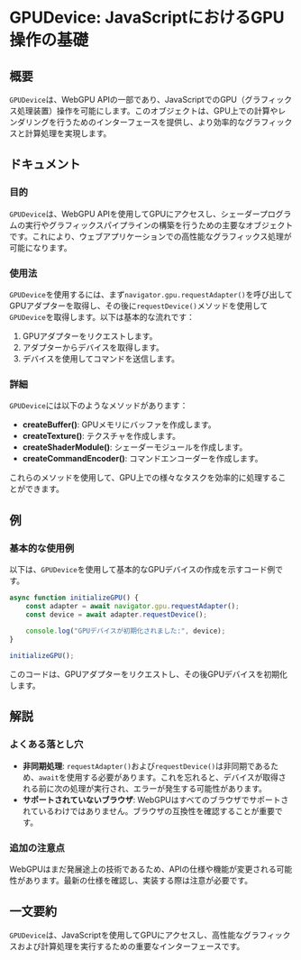 <!--
Meta Description: # GPUDevice: JavaScriptにおけるGPU操作の基礎 ## 概要 `GPUDevice`は、WebGPU APIの一部であり、JavaScriptでのGPU（グラフィックス処理装置）操作を可能にします。このオブジェクトは、GPU上での計算やレンダリングを行うためのインターフェースを...
Meta Keywords: gpudevice, requestadapter, requestdevice, await, webgpu
-->

# GPUDevice: JavaScriptにおけるGPU操作の基礎

## 概要
`GPUDevice`は、WebGPU APIの一部であり、JavaScriptでのGPU（グラフィックス処理装置）操作を可能にします。このオブジェクトは、GPU上での計算やレンダリングを行うためのインターフェースを提供し、より効率的なグラフィックスと計算処理を実現します。

## ドキュメント

### 目的
`GPUDevice`は、WebGPU APIを使用してGPUにアクセスし、シェーダープログラムの実行やグラフィックスパイプラインの構築を行うための主要なオブジェクトです。これにより、ウェブアプリケーションでの高性能なグラフィックス処理が可能になります。

### 使用法
`GPUDevice`を使用するには、まず`navigator.gpu.requestAdapter()`を呼び出してGPUアダプターを取得し、その後に`requestDevice()`メソッドを使用して`GPUDevice`を取得します。以下は基本的な流れです：

1. GPUアダプターをリクエストします。
2. アダプターからデバイスを取得します。
3. デバイスを使用してコマンドを送信します。

### 詳細
`GPUDevice`には以下のようなメソッドがあります：

- **createBuffer()**: GPUメモリにバッファを作成します。
- **createTexture()**: テクスチャを作成します。
- **createShaderModule()**: シェーダーモジュールを作成します。
- **createCommandEncoder()**: コマンドエンコーダーを作成します。

これらのメソッドを使用して、GPU上での様々なタスクを効率的に処理することができます。

## 例

### 基本的な使用例
以下は、`GPUDevice`を使用して基本的なGPUデバイスの作成を示すコード例です。

```javascript
async function initializeGPU() {
    const adapter = await navigator.gpu.requestAdapter();
    const device = await adapter.requestDevice();
    
    console.log("GPUデバイスが初期化されました:", device);
}

initializeGPU();
```

このコードは、GPUアダプターをリクエストし、その後GPUデバイスを初期化します。

## 解説

### よくある落とし穴
- **非同期処理**: `requestAdapter()`および`requestDevice()`は非同期であるため、`await`を使用する必要があります。これを忘れると、デバイスが取得される前に次の処理が実行され、エラーが発生する可能性があります。
- **サポートされていないブラウザ**: WebGPUはすべてのブラウザでサポートされているわけではありません。ブラウザの互換性を確認することが重要です。

### 追加の注意点
WebGPUはまだ発展途上の技術であるため、APIの仕様や機能が変更される可能性があります。最新の仕様を確認し、実装する際は注意が必要です。

## 一文要約
`GPUDevice`は、JavaScriptを使用してGPUにアクセスし、高性能なグラフィックスおよび計算処理を実行するための重要なインターフェースです。